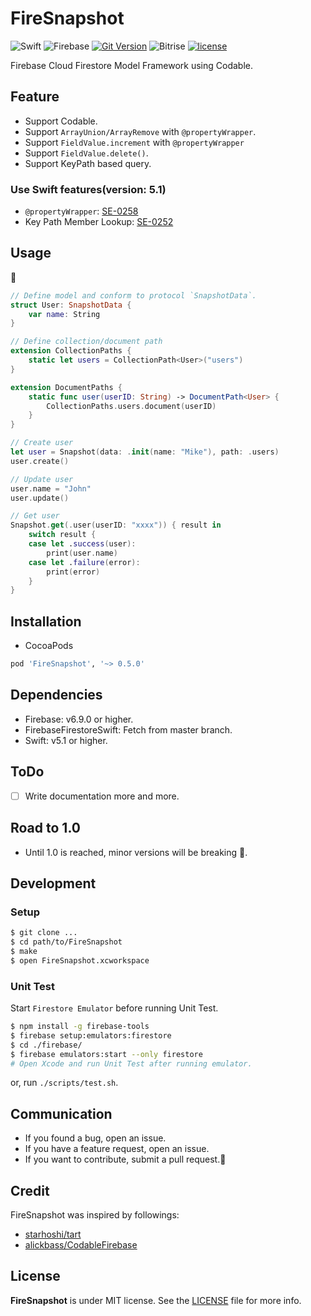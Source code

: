 # FireSnapshot
![Swift](https://img.shields.io/badge/swift-5.1-orange.svg?style=for-the-badge)
![Firebase](https://img.shields.io/badge/firebase-6.9.0-orange.svg?style=for-the-badge)
[![Git Version](https://img.shields.io/github/release/sgr-ksmt/FireSnapshot.svg?style=for-the-badge)](https://github.com/sgr-ksmt/FireSnapshot/releases)
![Bitrise](https://img.shields.io/bitrise/088b3cb378bed01b/master?style=for-the-badge&token=W33-pqQu735MA5qn3GGn5w)
[![license](https://img.shields.io/github/license/sgr-ksmt/FireSnapshot.svg?style=for-the-badge)](https://github.com/sgr-ksmt/FireSnapshot/blob/master/LICENSE)

Firebase Cloud Firestore Model Framework using Codable.


## Feature

- Support Codable.
- Support `ArrayUnion/ArrayRemove` with `@propertyWrapper`.
- Support `FieldValue.increment` with `@propertyWrapper`
- Support `FieldValue.delete()`.
- Support KeyPath based query.

### Use Swift features(version: 5.1)

- `@propertyWrapper`: [SE-0258](https://github.com/apple/swift-evolution/blob/master/proposals/0258-property-wrappers.md)
- Key Path Member Lookup: [SE-0252](https://github.com/apple/swift-evolution/blob/master/proposals/0252-keypath-dynamic-member-lookup.md)

## Usage

🚧

```swift
// Define model and conform to protocol `SnapshotData`.
struct User: SnapshotData {
    var name: String
}

// Define collection/document path
extension CollectionPaths {
    static let users = CollectionPath<User>("users")
}

extension DocumentPaths {
    static func user(userID: String) -> DocumentPath<User> {
        CollectionPaths.users.document(userID)
    }
}

// Create user
let user = Snapshot(data: .init(name: "Mike"), path: .users)
user.create()

// Update user
user.name = "John"
user.update()

// Get user
Snapshot.get(.user(userID: "xxxx")) { result in
    switch result {
    case let .success(user):
        print(user.name)
    case let .failure(error):
        print(error)
    }
}
```

## Installation

- CocoaPods

```ruby
pod 'FireSnapshot', '~> 0.5.0'
```

## Dependencies

- Firebase: v6.9.0 or higher.
- FirebaseFirestoreSwift: Fetch from master branch.
- Swift: v5.1 or higher.

## ToDo

- [ ] Write documentation more and more.

## Road to 1.0

- Until 1.0 is reached, minor versions will be breaking 🙇‍.


## Development

### Setup

```sh
$ git clone ...
$ cd path/to/FireSnapshot
$ make
$ open FireSnapshot.xcworkspace
```

### Unit Test

Start `Firestore Emulator` before running Unit Test.

```sh
$ npm install -g firebase-tools
$ firebase setup:emulators:firestore
$ cd ./firebase/
$ firebase emulators:start --only firestore
# Open Xcode and run Unit Test after running emulator.
```

or, run `./scripts/test.sh`.

## Communication

- If you found a bug, open an issue.
- If you have a feature request, open an issue.
- If you want to contribute, submit a pull request.:muscle:

## Credit

FireSnapshot was inspired by followings:

- [starhoshi/tart](https://github.com/starhoshi/tart)
- [alickbass/CodableFirebase](https://github.com/alickbass/CodableFirebase)

## License

**FireSnapshot** is under MIT license. See the [LICENSE](LICENSE) file for more info.

